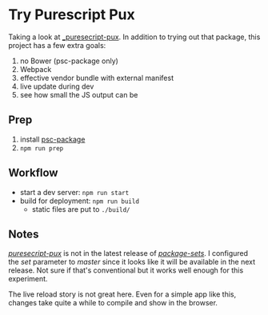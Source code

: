 # Try Purescript Pux

Taking a look at
[_puresecript-pux](_https://github.com/alexmingoia/purescript-pux).
In addition to trying out that package, this project has a few
extra goals:

1. no Bower (psc-package only)
2. Webpack
3. effective vendor bundle with external manifest
4. live update during dev
5. see how small the JS output can be

## Prep

1. install
[psc-package](https://github.com/purescript/psc-package/releases)
2. `npm run prep`

## Workflow

- start a dev server: `npm run start`
- build for deployment: `npm run build`
    - static files are put to `./build/`

## Notes

[_puresecript-pux_](https://github.com/alexmingoia/purescript-pux) is not in the latest release of
[_package-sets_](https://github.com/purescript/package-sets). I
configured the _set_ parameter to _master_ since it looks like it
will be available in the next release. Not sure if that's
conventional but it works well enough for this experiment.

The live reload story is not great here. Even for a simple app like
this, changes take quite a while to compile and show in the browser.
